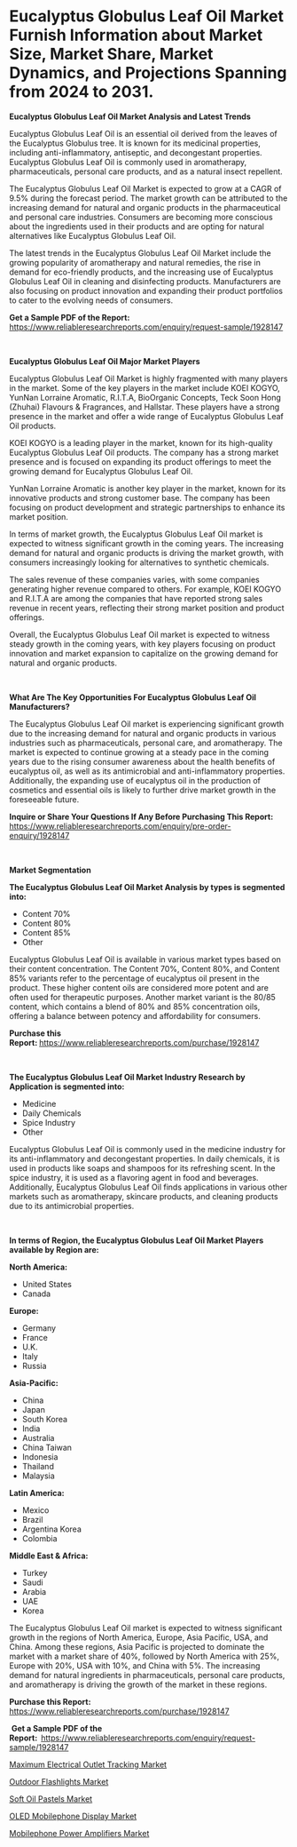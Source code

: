 <p><h1>Eucalyptus Globulus Leaf Oil Market Furnish Information about Market Size, Market Share, Market Dynamics, and Projections Spanning from 2024 to 2031.</h1></p><p><strong>Eucalyptus Globulus Leaf Oil Market Analysis and Latest Trends</strong></p>
<p><p>Eucalyptus Globulus Leaf Oil is an essential oil derived from the leaves of the Eucalyptus Globulus tree. It is known for its medicinal properties, including anti-inflammatory, antiseptic, and decongestant properties. Eucalyptus Globulus Leaf Oil is commonly used in aromatherapy, pharmaceuticals, personal care products, and as a natural insect repellent.</p><p>The Eucalyptus Globulus Leaf Oil Market is expected to grow at a CAGR of 9.5% during the forecast period. The market growth can be attributed to the increasing demand for natural and organic products in the pharmaceutical and personal care industries. Consumers are becoming more conscious about the ingredients used in their products and are opting for natural alternatives like Eucalyptus Globulus Leaf Oil.</p><p>The latest trends in the Eucalyptus Globulus Leaf Oil Market include the growing popularity of aromatherapy and natural remedies, the rise in demand for eco-friendly products, and the increasing use of Eucalyptus Globulus Leaf Oil in cleaning and disinfecting products. Manufacturers are also focusing on product innovation and expanding their product portfolios to cater to the evolving needs of consumers.</p></p>
<p><strong>Get a Sample PDF of the Report:&nbsp;</strong> <a href="https://www.reliableresearchreports.com/enquiry/request-sample/1928147">https://www.reliableresearchreports.com/enquiry/request-sample/1928147</a></p>
<p>&nbsp;</p>
<p><strong>Eucalyptus Globulus Leaf Oil Major Market Players</strong></p>
<p><p>Eucalyptus Globulus Leaf Oil Market is highly fragmented with many players in the market. Some of the key players in the market include KOEI KOGYO, YunNan Lorraine Aromatic, R.I.T.A, BioOrganic Concepts, Teck Soon Hong (Zhuhai) Flavours & Fragrances, and Hallstar. These players have a strong presence in the market and offer a wide range of Eucalyptus Globulus Leaf Oil products.</p><p>KOEI KOGYO is a leading player in the market, known for its high-quality Eucalyptus Globulus Leaf Oil products. The company has a strong market presence and is focused on expanding its product offerings to meet the growing demand for Eucalyptus Globulus Leaf Oil.</p><p>YunNan Lorraine Aromatic is another key player in the market, known for its innovative products and strong customer base. The company has been focusing on product development and strategic partnerships to enhance its market position.</p><p>In terms of market growth, the Eucalyptus Globulus Leaf Oil market is expected to witness significant growth in the coming years. The increasing demand for natural and organic products is driving the market growth, with consumers increasingly looking for alternatives to synthetic chemicals.</p><p>The sales revenue of these companies varies, with some companies generating higher revenue compared to others. For example, KOEI KOGYO and R.I.T.A are among the companies that have reported strong sales revenue in recent years, reflecting their strong market position and product offerings.</p><p>Overall, the Eucalyptus Globulus Leaf Oil market is expected to witness steady growth in the coming years, with key players focusing on product innovation and market expansion to capitalize on the growing demand for natural and organic products.</p></p>
<p>&nbsp;</p>
<p><strong>What Are The Key Opportunities For Eucalyptus Globulus Leaf Oil Manufacturers?</strong></p>
<p><p>The Eucalyptus Globulus Leaf Oil market is experiencing significant growth due to the increasing demand for natural and organic products in various industries such as pharmaceuticals, personal care, and aromatherapy. The market is expected to continue growing at a steady pace in the coming years due to the rising consumer awareness about the health benefits of eucalyptus oil, as well as its antimicrobial and anti-inflammatory properties. Additionally, the expanding use of eucalyptus oil in the production of cosmetics and essential oils is likely to further drive market growth in the foreseeable future.</p></p>
<p><strong>Inquire or Share Your Questions If Any Before Purchasing This Report:</strong> <a href="https://www.reliableresearchreports.com/enquiry/pre-order-enquiry/1928147">https://www.reliableresearchreports.com/enquiry/pre-order-enquiry/1928147</a></p>
<p>&nbsp;</p>
<p><strong>Market Segmentation</strong></p>
<p><strong>The Eucalyptus Globulus Leaf Oil Market Analysis by types is segmented into:</strong></p>
<p><ul><li>Content 70%</li><li>Content 80%</li><li>Content 85%</li><li>Other</li></ul></p>
<p><p>Eucalyptus Globulus Leaf Oil is available in various market types based on their content concentration. The Content 70%, Content 80%, and Content 85% variants refer to the percentage of eucalyptus oil present in the product. These higher content oils are considered more potent and are often used for therapeutic purposes. Another market variant is the 80/85 content, which contains a blend of 80% and 85% concentration oils, offering a balance between potency and affordability for consumers.</p></p>
<p><strong>Purchase this Report:&nbsp;</strong><a href="https://www.reliableresearchreports.com/purchase/1928147">https://www.reliableresearchreports.com/purchase/1928147</a></p>
<p>&nbsp;</p>
<p><strong>The Eucalyptus Globulus Leaf Oil Market Industry Research by Application is segmented into:</strong></p>
<p><ul><li>Medicine</li><li>Daily Chemicals</li><li>Spice Industry</li><li>Other</li></ul></p>
<p><p>Eucalyptus Globulus Leaf Oil is commonly used in the medicine industry for its anti-inflammatory and decongestant properties. In daily chemicals, it is used in products like soaps and shampoos for its refreshing scent. In the spice industry, it is used as a flavoring agent in food and beverages. Additionally, Eucalyptus Globulus Leaf Oil finds applications in various other markets such as aromatherapy, skincare products, and cleaning products due to its antimicrobial properties.</p></p>
<p>&nbsp;</p>
<p><strong>In terms of Region, the Eucalyptus Globulus Leaf Oil Market Players available by Region are:</strong></p>
<p>
    <p> <strong> North America: </strong>
        <ul>
            <li>United States</li>
            <li>Canada</li>
        </ul>
        </p> 
    <p> <strong> Europe: </strong>
        <ul>
            <li>Germany</li>
            <li>France</li>
            <li>U.K.</li>
            <li>Italy</li>
            <li>Russia</li>
        </ul>
        </p> 
    <p> <strong> Asia-Pacific: </strong>
        <ul>
            <li>China</li>
            <li>Japan</li>
            <li>South Korea</li>
            <li>India</li>
            <li>Australia</li>
            <li>China Taiwan</li>
            <li>Indonesia</li>
            <li>Thailand</li>
            <li>Malaysia</li>
        </ul>
        </p> 
    <p> <strong> Latin America: </strong>
        <ul>
            <li>Mexico</li>
            <li>Brazil</li>
            <li>Argentina Korea</li>
            <li>Colombia</li>
        </ul>
        </p> 
    <p> <strong> Middle East & Africa: </strong>
        <ul>
            <li>Turkey</li>
            <li>Saudi</li>
            <li>Arabia</li>
            <li>UAE</li>
            <li>Korea</li>
        </ul>
    </p>
    </p>
<p><p>The Eucalyptus Globulus Leaf Oil market is expected to witness significant growth in the regions of North America, Europe, Asia Pacific, USA, and China. Among these regions, Asia Pacific is projected to dominate the market with a market share of 40%, followed by North America with 25%, Europe with 20%, USA with 10%, and China with 5%. The increasing demand for natural ingredients in pharmaceuticals, personal care products, and aromatherapy is driving the growth of the market in these regions.</p></p>
<p><strong>Purchase this Report: </strong><a href="https://www.reliableresearchreports.com/purchase/1928147">https://www.reliableresearchreports.com/purchase/1928147</a></p>
<p>&nbsp;<strong>Get a Sample PDF of the Report:&nbsp;&nbsp;</strong><a href="https://www.reliableresearchreports.com/enquiry/request-sample/1928147">https://www.reliableresearchreports.com/enquiry/request-sample/1928147</a></p>
<p><strong></strong></p>
<p><p><a href="https://angry-finch-aaf.notion.site/Maximum-Electrical-Outlet-Tracking-Market-Research-Report-Provides-thorough-Industry-Overview-which-09c7cd9170974dfaa4b9248035d17a71">Maximum Electrical Outlet Tracking Market</a></p><p><a href="https://view.publitas.com/reportprime-1/outdoor-flashlights-market-analysis-and-market-size-global-industry-overview-market-segmentation-and-forecast-2024-to-2031/">Outdoor Flashlights Market</a></p><p><a href="https://view.publitas.com/reportprime-1/soft-oil-pastels-market-a-comprehensive-report-of-its-market-share-growth-trends-2024-2031/">Soft Oil Pastels Market</a></p><p><a href="https://faithful-glue-af3.notion.site/OLED-Mobilephone-Display-Market-Size-and-Examines-its-Market-Scope-with-a-Primary-Focus-on-Growth--bebf62724b87476894210db057b2bbab">OLED Mobilephone Display Market</a></p><p><a href="https://chivalrous-flock-a86.notion.site/Mobilephone-Power-Amplifiers-Market-Research-Report-The-Key-To-Successful-Business-Strategy-Forecas-66541d36342448609b2d2c19d35af63a">Mobilephone Power Amplifiers Market</a></p></p>